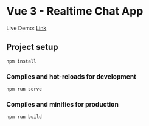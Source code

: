 # Vue 3 - Realtime Chat App

Live Demo: [Link](https://vue-chat-app-27d21.web.app/)

## Project setup

```
npm install
```

### Compiles and hot-reloads for development

```
npm run serve
```

### Compiles and minifies for production

```
npm run build
```
